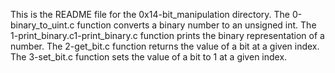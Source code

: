 This is the README file for the 0x14-bit_manipulation directory.
The 0-binary_to_uint.c function  converts a binary number to an unsigned int.
The 1-print_binary.c1-print_binary.c function prints the binary representation of a number.
The 2-get_bit.c function returns the value of a bit at a given index.
The 3-set_bit.c function sets the value of a bit to 1 at a given index.
